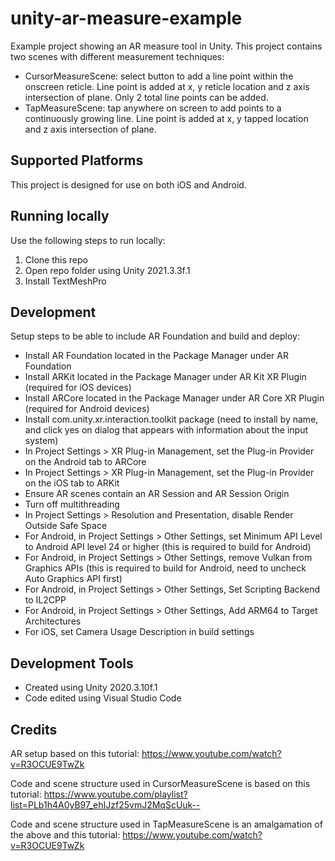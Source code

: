 # unity-ar-measure-example
Example project showing an AR measure tool in Unity. This project contains two scenes with different measurement techniques:
- CursorMeasureScene: select button to add a line point within the onscreen reticle. Line point is added at x, y reticle location and z axis intersection of plane. Only 2 total line points can be added.
- TapMeasureScene: tap anywhere on screen to add points to a continuously growing line. Line point is added at x, y tapped location and z axis intersection of plane.

## Supported Platforms
This project is designed for use on both iOS and Android.

## Running locally
Use the following steps to run locally:
1. Clone this repo
2. Open repo folder using Unity 2021.3.3f.1
3. Install TextMeshPro

## Development
Setup steps to be able to include AR Foundation and build and deploy:
- Install AR Foundation located in the Package Manager under AR Foundation
- Install ARKit located in the Package Manager under AR Kit XR Plugin (required for iOS devices)
- Install ARCore located in the Package Manager under AR Core XR Plugin (required for Android devices)
- Install com.unity.xr.interaction.toolkit package (need to install by name, and click yes on dialog that appears with information about the input system)
- In Project Settings > XR Plug-in Management, set the Plug-in Provider on the Android tab to ARCore
- In Project Settings > XR Plug-in Management, set the Plug-in Provider on the iOS tab to ARKit
- Ensure AR scenes contain an AR Session and AR Session Origin
- Turn off multithreading
- In Project Settings > Resolution and Presentation, disable Render Outside Safe Space
- For Android, in Project Settings > Other Settings, set Minimum API Level to Android API level 24 or higher (this is required to build for Android)
- For Android, in Project Settings > Other Settings, remove Vulkan from Graphics APIs (this is required to build for Android, need to uncheck Auto Graphics API first)
- For Android, in Project Settings > Other Settings, Set Scripting Backend to IL2CPP
- For Android, in Project Settings > Other Settings, Add ARM64 to Target Architectures
- For iOS, set Camera Usage Description in build settings

## Development Tools
- Created using Unity 2020.3.10f.1
- Code edited using Visual Studio Code

## Credits
AR setup based on this tutorial:
https://www.youtube.com/watch?v=R3OCUE9TwZk

Code and scene structure used in CursorMeasureScene is based on this tutorial:
https://www.youtube.com/playlist?list=PLb1h4A0yB97_ehIJzf25vmJ2MqScUuk--

Code and scene structure used in TapMeasureScene is an amalgamation of the above and this tutorial:
https://www.youtube.com/watch?v=R3OCUE9TwZk



